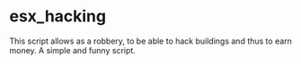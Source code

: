 # esx_hacking
 This script allows as a robbery, to be able to hack buildings and thus to earn money. A simple and funny script.
